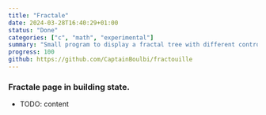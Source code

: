 ```yaml
---
title: "Fractale"
date: 2024-03-28T16:40:29+01:00
status: "Done"
categories: ["c", "math", "experimental"]
summary: "Small program to display a fractal tree with different controls"
progress: 100
github: https://github.com/CaptainBoulbi/fractouille
---
```


### Fractale page in building state.

- TODO: content
